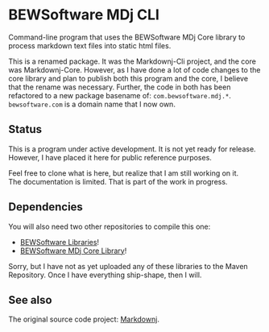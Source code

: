# BEWSoftware MDj CLI
Command-line program that uses the BEWSoftware MDj Core library to process markdown 
text files into static html files.

This is a renamed package.  It was the Markdownj-Cli project, and the core
was Markdownj-Core.  However, as I have done a lot of code changes to the core
library and plan to publish both this program and the core, I believe that the
rename was necessary.  Further, the code in both has been refactored to a new
package basename of: `com.bewsoftware.mdj.*`.  `bewsoftware.com` is a domain 
name that I now own.

## Status
This is a program under active development.  It is not yet ready for release.
However, I have placed it here for public reference purposes.

Feel free to clone what is here, but realize that I am still working on it.  
The documentation is limited.  That is part of the work in progress.

## Dependencies
You will also need two other repositories to compile this one:

- [BEWSoftware Libraries][bewl]!
- [BEWSoftware MDj Core Library][mjc]!

Sorry, but I have not as yet uploaded any of these libraries to the Maven
Repository.  Once I have everything ship-shape, then I will.

## See also
The original source code project: [Markdownj].


[Markdownj]:https://github.com/myabc/markdownj
[bewl]:https://github.com/bewillcott/bewsoftware-libs
[mjc]:https://github.com/bewillcott/bewsoftware-mdj
